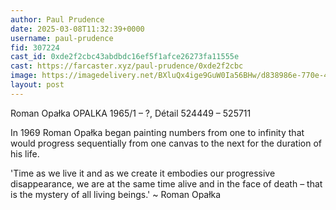 ```yaml
---
author: Paul Prudence
date: 2025-03-08T11:32:39+0000
username: paul-prudence
fid: 307224
cast_id: 0xde2f2cbc43abdbdc16ef5f1afce26273fa11555e
cast: https://farcaster.xyz/paul-prudence/0xde2f2cbc
image: https://imagedelivery.net/BXluQx4ige9GuW0Ia56BHw/d838986e-770e-451b-9a94-91eb3886bc00/original
layout: post
---
```


Roman Opałka
OPALKA 1965/1 – ?, Détail 524449 – 525711

In 1969 Roman Opałka began painting numbers from one to infinity that would progress sequentially from one canvas to the next for the duration of his life.

'Time as we live it and as we create it embodies our progressive disappearance, we are at the same time alive and in the face of death – that is the mystery of all living beings.' ~ Roman Opałka

<img src='https://imagedelivery.net/BXluQx4ige9GuW0Ia56BHw/d838986e-770e-451b-9a94-91eb3886bc00/original' alt='' referrerpolicy='no-referrer'/>
